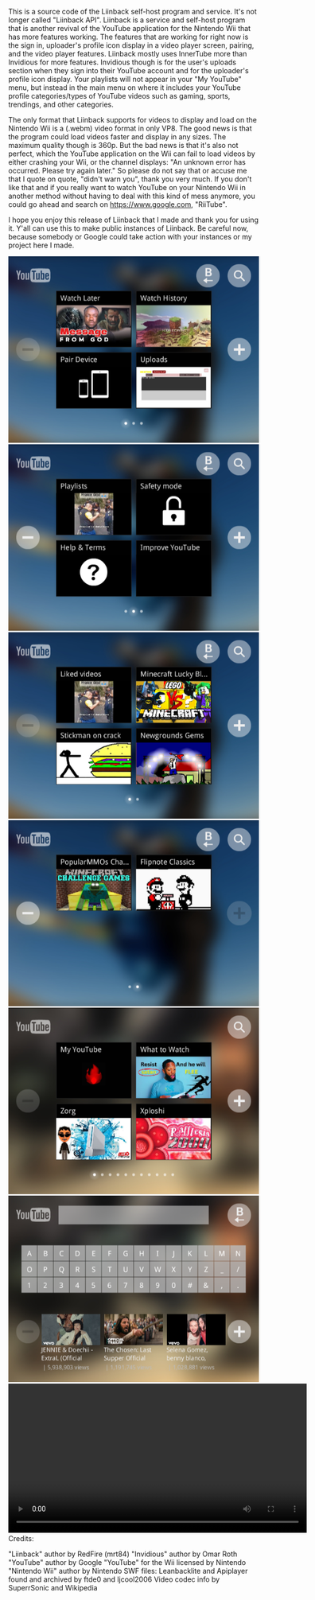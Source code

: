 This is a source code of the Liinback self-host program and service. It's not longer called "Liinback API".
Liinback is a service and self-host program that is another revival of the YouTube application for the Nintendo Wii that has more features working.
The features that are working for right now is the sign in, uploader's profile icon display in a video player screen, pairing, and the video player features.
Liinback mostly uses InnerTube more than Invidious for more features. Invidious though is for the user's uploads section when they sign into their YouTube account and for the uploader's profile icon display.
Your playlists will not appear in your "My YouTube" menu, but instead in the main menu on where it includes your YouTube profile categories/types of YouTube videos such as gaming, sports, trendings, and other categories.

The only format that Liinback supports for videos to display and load on the Nintendo Wii is a (.webm) video format in only VP8. The good news is that the program could load videos faster and display in any sizes.
The maximum quality though is 360p. But the bad news is that it's also not perfect, which the YouTube application on the Wii can fail to load videos by either crashing your Wii, or the channel displays:
"An unknown error has occurred. Please try again later." So please do not say that or accuse me that I quote on quote, "didn't warn you", thank you very much. If you don't like that and if you really want to watch YouTube
on your Nintendo Wii in another method without having to deal with this kind of mess anymore, you could go ahead and search on https://www.google.com, "RiiTube".

I hope you enjoy this release of Liinback that I made and thank you for using it. Y'all can use this to make public instances of Liinback. Be careful now, because somebody or Google could take action with your instances or my
project here I made.

<img src="./images/preview/HCXEWB_2025-02-21_13-16-49.png"/>
<img src="./images/preview/HCXEWB_2025-02-21_13-17-04.png"/>
<img src="./images/preview/HCXEWB_2025-02-21_13-17-30.png"/>
<img src="./images/preview/HCXEWB_2025-02-21_13-17-42.png"/>
<img src="./images/preview/HCXEWB_2025-02-21_13-25-31.png"/>
<img src="./images/preview/HCXEWB_2025-02-21_13-25-55.png"/>
<video controls width="600">
  <source src="https://raw.githubusercontent.com/ALTRedFireMRT84/Liinback/refs/heads/main/assets/preview/Dolphin%202025-02-21%2013-22-08-847.mp4" type="video/mp4">
  Your browser does not support the video tag.
</video>
Credits:

"Liinback" author by RedFire (mrt84)
"Invidious" author by Omar Roth
"YouTube" author by Google
"YouTube" for the Wii licensed by Nintendo
"Nintendo Wii" author by Nintendo
SWF files: Leanbacklite and Apiplayer found and archived by ftde0 and ljcool2006
Video codec info by SuperrSonic and Wikipedia
